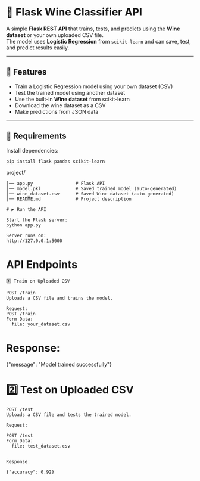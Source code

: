 # 🍷 Flask Wine Classifier API

A simple **Flask REST API** that trains, tests, and predicts using the **Wine dataset** or your own uploaded CSV file.  
The model uses **Logistic Regression** from `scikit-learn` and can save, test, and predict results easily.

---

## 🚀 Features
- Train a Logistic Regression model using your own dataset (CSV)
- Test the trained model using another dataset
- Use the built-in **Wine dataset** from scikit-learn
- Download the wine dataset as a CSV
- Make predictions from JSON data

---

## 🧠 Requirements
Install dependencies:
```bash
pip install flask pandas scikit-learn
```

project/
```
│── app.py                # Flask API
│── model.pkl             # Saved trained model (auto-generated)
│── wine_dataset.csv      # Saved Wine dataset (auto-generated)
│── README.md             # Project description
```
```
# ▶️ Run the API

Start the Flask server:
python app.py

Server runs on:
http://127.0.0.1:5000
```
# API Endpoints
```
1️⃣ Train on Uploaded CSV

POST /train
Uploads a CSV file and trains the model.

Request:
POST /train
Form Data:
  file: your_dataset.csv
```
# Response:

{"message": "Model trained successfully"}

# 2️⃣ Test on Uploaded CSV
```
POST /test
Uploads a CSV file and tests the trained model.

Request:

POST /test
Form Data:
  file: test_dataset.csv


Response:

{"accuracy": 0.92}
```
